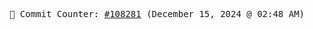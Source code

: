 <p align="center">
    <samp>
        📮 Commit Counter: <a href="https://github.com/Javascript-void0/Javascript-void0/commits/main">#108281</a> (December 15, 2024 @ 02:48 AM)
    </samp>
</p>